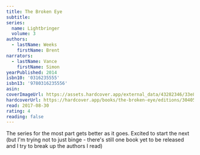 ```yaml
---
title: The Broken Eye
subtitle:
series:
  name: Lightbringer
  volume: 3
authors:
  - lastName: Weeks
    firstName: Brent
narrators:
  - lastName: Vance
    firstName: Simon
yearPublished: 2014
isbn10: '0316235555'
isbn13: '9780316235556'
asin:
coverImageUrl: https://assets.hardcover.app/external_data/43282346/33e81d3d1bb8ef700e36c07922e8a096ec42fed6.jpeg
hardcoverUrl: https://hardcover.app/books/the-broken-eye/editions/30405384
read: 2017-08-30
rating: 4
reading: false
---
```


The series for the most part gets better as it goes. Excited to start the next (but I'm trying not to just binge - there's still one book yet to be released and I try to break up the authors I read)
